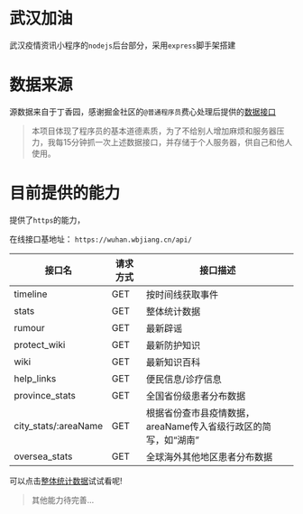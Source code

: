 # 武汉加油

武汉疫情资讯小程序的`nodejs`后台部分，采用`express`脚手架搭建

# 数据来源

源数据来自于丁香园，感谢掘金社区的`@普通程序员`费心处理后提供的[数据接口](https://programmerauthor.github.io/spread-information-docs/)

> 本项目体现了程序员的基本道德素质，为了不给别人增加麻烦和服务器压力，我每15分钟抓一次上述数据接口，并存储于个人服务器，供自己和他人使用。

# 目前提供的能力

提供了`https`的能力，

在线接口基地址： `https://wuhan.wbjiang.cn/api/`

| 接口名         | 请求方式 | 接口描述                     |
| -------------- | -------- | ---------------------------- |
| timeline       | GET      | 按时间线获取事件             |
| stats          | GET      | 整体统计数据                 |
| rumour         | GET      | 最新辟谣                     |
| protect_wiki   | GET      | 最新防护知识                 |
| wiki           | GET      | 最新知识百科                 |
| help_links     | GET      | 便民信息/诊疗信息            |
| province_stats | GET      | 全国省份级患者分布数据       |
| city_stats/:areaName | GET      | 根据省份查市县疫情数据，areaName传入省级行政区的简写，如“湖南”       |
| oversea_stats  | GET      | 全球海外其他地区患者分布数据 |

可以点击[整体统计数据](https://wuhan.wbjiang.cn/api/stats)试试看呢!

> 其他能力待完善...